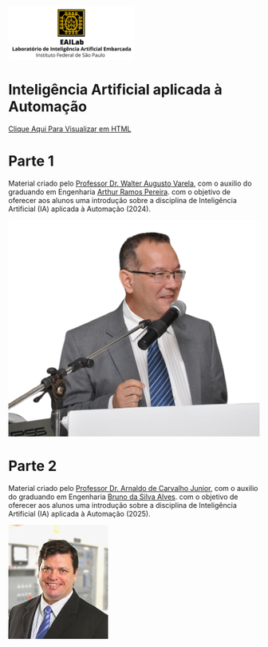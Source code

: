 <img src="/Imagens/Logo_Dourado.jpg" class="center" style="width:50%">

# Inteligência Artificial aplicada à Automação

<p> <a href="https://eailab-ifsp.github.io/AI_Course/">Clique Aqui Para Visualizar em HTML</a> <p>

# Parte 1
Material criado pelo [Professor Dr. Walter Augusto Varela](https://www.linkedin.com/in/walter-augusto-varella), com o auxilio do graduando em Engenharia [Arthur Ramos Pereira](linkedin.com/in/ramosp-arthur). com o objetivo de oferecer aos alunos uma introdução sobre a disciplina de Inteligência Artificial (IA) aplicada à Automação (2024).

![](aula01/imagens/slide0_image0.png)

# Parte 2
Material criado pelo [Professor Dr. Arnaldo de Carvalho Junior](https://www.linkedin.com/in/arnaldocarvalho/), com o auxilio do graduando em Engenharia [Bruno da Silva Alves](https://www.linkedin.com/in/bruno-alves-839813237). com o objetivo de oferecer aos alunos uma introdução sobre a disciplina de Inteligência Artificial (IA) aplicada à Automação (2025).

![](Imagens/foto.jpg)
